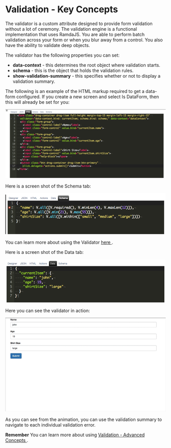 # Validation - Key Concepts

The validator is a custom attribute designed to provide form validation without a lot of ceremony. The validation engine is a functional implementation that uses RamdaJS. You are able to perform batch validation across your form or when you blur away from a control. You also have the ability to validate deep objects.

The validator has the following properties you can set:

* **data-context** - this determines the root object where validation starts.
* **schema** - this is the object that holds the validation rules.
* **show-validation-summary** - this specifies whether or not to display a validation summary.


The following is an example of the HTML markup required to get a data-form configured. If you create a new screen and select Is DataForm, then this will already be set for you:

![Validator HTML](../../assets/images/validator-html.png)

Here is a screen shot of the Schema tab:

![Validator Schema](../../assets/images/designer-schema.png)

You can learn more about using the Validator [ here ](./advanced-concepts.md).

Here is a screen shot of the Data tab:

![Validator Data](../../assets/images/designer-data.png)

Here you can see the validator in action:

![Validator](../../assets/images/data-form.gif)

As you can see from the animation, you can use the validation summary to navigate to each individual validation error.

**Remember** You can learn more about using [ Validation - Advanced Concepts ](./advanced-concepts.md).

